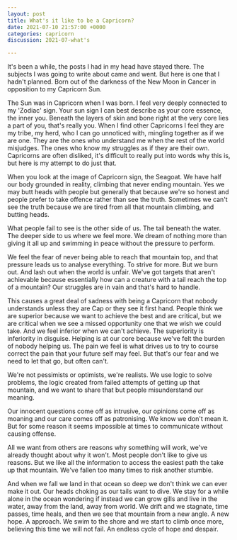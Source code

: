 ```yaml
---
layout: post
title: What's it like to be a Capricorn?
date: 2021-07-10 21:57:00 +0000
categories: capricorn
discussion: 2021-07-what's

---
```

It's been a while, the posts I had in my head have stayed there. The subjects I was going to write about came and went. But here is one that I hadn't planned. Born out of the darkness of the New Moon in Cancer in opposition to my Capricorn Sun.  
  
The Sun was in Capricorn when I was born. I feel very deeply connected to my 'Zodiac' sign. Your sun sign I can best describe as your core essence, the inner you. Beneath the layers of skin and bone right at the very core lies a part of you, that's really you. When I find other Capricorns I feel they are my tribe, my herd, who I can go unnoticed with, mingling together as if we are one. They are the ones who understand me when the rest of the world misjudges. The ones who know my struggles as if they are their own. Capricorns are often disliked, it's difficult to really put into words why this is, but here is my attempt to do just that.  
  
When you look at the image of Capricorn sign, the Seagoat. We have half our body grounded in reality, climbing that never ending mountain. Yes we may butt heads with people but generally that because we're so honest and people prefer to take offence rather than see the truth. Sometimes we can't see the truth because we are tired from all that mountain climbing, and butting heads.  
  
What people fail to see is the other side of us. The tail beneath the water. The deeper side to us where we feel more. We dream of nothing more than giving it all up and swimming in peace without the pressure to perform.  
  
We feel the fear of never being able to reach that mountain top, and that pressure leads us to analyse everything. To strive for more. But we burn out. And lash out when the world is unfair. We've got targets that aren't achievable because essentially how can a creature with a tail reach the top of a mountain? Our struggles are in vain and that's hard to handle.  
  
This causes a great deal of sadness with being a Capricorn that nobody understands unless they are Cap or they see it first hand. People think we are superior because we want to achieve the best and are critical, but we are critical when we see a missed opportunity one that we wish we could take. And we feel inferior when we can't achieve. The superiority is inferiority in disguise. Helping is at our core because we've felt the burden of nobody helping us. The pain we feel is what drives us to try to course correct the pain that your future self may feel. But that's our fear and we need to let that go, but often can't.  
  
We're not pessimists or optimists, we're realists. We use logic to solve problems, the logic created from failed attempts of getting up that mountain, and we want to share that but people misunderstand our meaning.  
  
Our innocent questions come off as intrusive, our opinions come off as moaning and our care comes off as patronising. We know we don't mean it. But for some reason it seems impossible at times to communicate without causing offense.  
  
All we want from others are reasons why something will work, we've already thought about why it won't. Most people don't like to give us reasons. But we like all the information to access the easiest path the take up that mountain. We've fallen too many times to risk another stumble.  
  
And when we fall we land in that ocean so deep we don't think we can ever make it out. Our heads choking as our tails want to dive. We stay for a while alone in the ocean wondering if instead we can grow gills and live in the water, away from the land, away from world. We drift and we stagnate, time passes, time heals, and then we see that mountain from a new angle. A new hope. A approach. We swim to the shore and we start to climb once more, believing this time we will not fail. An endless cycle of hope and despair.